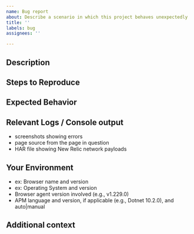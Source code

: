 ```yaml
---
name: Bug report
about: Describe a scenario in which this project behaves unexpectedly
title: ''
labels: bug
assignees: ''

---
```


[NOTE]: # ( ^^ Provide a general summary of the issue in the title above. ^^ )

## Description

[NOTE]: # ( Describe the problem you're encountering. )
[TIP]:  # ( Do NOT give us access or passwords to your New Relic account or API keys! )

## Steps to Reproduce

[NOTE]: # ( Please be as specific as possible. )

## Expected Behavior

[NOTE]: # ( Tell us what you expected to happen. )

## Relevant Logs / Console output

[NOTE]: # ( Please provide specifics of the local error logs, Browser Dev Tools console, etc. if appropriate and possible. Include all--if possible--or any of the following:)

* screenshots showing errors
* page source from the page in question
* HAR file showing New Relic network payloads

## Your Environment

[TIP]:  # ( Include as many relevant details about your environment as possible. )

* ex: Browser name and version
* ex: Operating System and version
* Browser agent version involved (e.g., v1.229.0)
* APM language and version, if applicable (e.g., Dotnet 10.2.0), and auto|manual

## Additional context

[TIP]:  # ( Add any other context about the problem here. )
